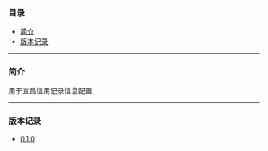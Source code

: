 ### 目录

* [简介](#abstract)
* [版本记录](#version)

---

### <a name="abstract">简介</a>

用于宜昌信用记录信息配置.

---

### <a name="version">版本记录</a>

* [0.1.0](./Docs/Version/0.1.0.md "0.1.0")